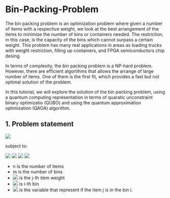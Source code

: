 # Bin-Packing-Problem

The bin packing problem is an optimization problem where given a number of items with a respective weight, we look at the best arrangement of the items to minimize the number of bins or containers needed. The restriction, in this case, is the capacity of the bins which cannot surpass a certain weight. This problem has many real applications in areas as loading trucks with weight restriction, filling up containers, and FPGA semiconductors chip desing. 

In terms of complexity, the bin packing problem is a NP-hard problem. However, there are efficient algortihms that allows the arrange of large number of items. One of them is the first fit, which provides a fast but not optimal solution of the problem. 

In this tutorial, we will explore the solution of the bin packing problem, using a quantum computing representation in terms of quaratic unconstraint binary optimizatio (QUBO) and using the quantum approximation optimization (QAOA) algorithm. 

## 1. Problem statement

<img src="https://render.githubusercontent.com/render/math?math=\underset{\chi, \xi}{minimize}\sum_{i=1}^m \chi_i">

subject to:

<img src="https://render.githubusercontent.com/render/math?math=\sum_{i=1}^m \xi_{ij} = 1 \qquad j=1,...,n">

<img src="https://render.githubusercontent.com/render/math?math=\sum_{j=1}^n w_{j}\xi_{ij} \le Q \chi_i \qquad i = 1, ..., m">

<img src="https://render.githubusercontent.com/render/math?math=\xi_{ij}\in  \{0,1\} \qquad i=1,..,m \qquad j=1,..,n">

<img src="https://render.githubusercontent.com/render/math?math=\chi_{i}\in  \{0,1\} \qquad i=1,..,m">

- n is the number of items
- m is the number of bins
- <img src="https://render.githubusercontent.com/render/math?math=w_j"> is the j-th item weight
- <img src="https://render.githubusercontent.com/render/math?math=\chi_i"> is i-th bin
- <img src="https://render.githubusercontent.com/render/math?math=\xi_{ij}"> is the variable that represent if the item j is in the bin i.
